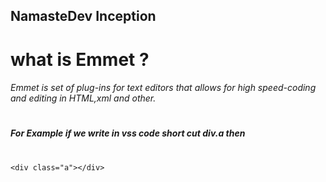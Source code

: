 ## NamasteDev Inception

# what is Emmet ?
 
###### Emmet is set of plug-ins for text editors that allows for high speed-coding  and editing in HTML,xml and other.
##
#
##### For Example if we write  in vss code short cut div.a then 
##
#
```
<div class="a"></div>
```
